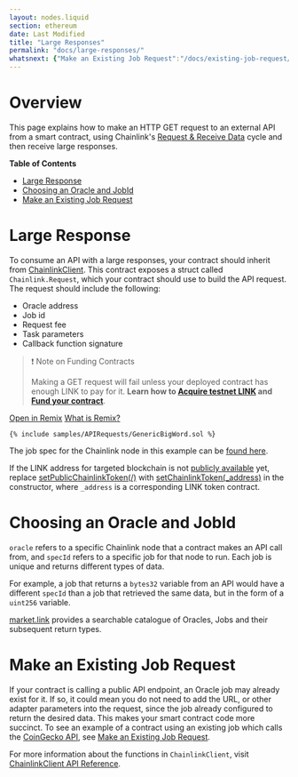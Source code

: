 ```yaml
---
layout: nodes.liquid
section: ethereum
date: Last Modified
title: "Large Responses"
permalink: "docs/large-responses/"
whatsnext: {"Make an Existing Job Request":"/docs/existing-job-request/", "API Reference":"/docs/chainlink-framework/", "Contract Addresses":"/docs/decentralized-oracles-ethereum-mainnet/"}
---
```


# Overview <!-- omit in toc -->

This page explains how to make an HTTP GET request to an external API from a smart contract, using Chainlink's [Request & Receive Data](../request-and-receive-data/) cycle and then receive large responses.

**Table of Contents**

+ [Large Response](#large-response)
+ [Choosing an Oracle and JobId](#choosing-an-oracle-and-jobid)
+ [Make an Existing Job Request](#make-an-existing-job-request)

# Large Response

To consume an API with a large responses, your contract should inherit from [ChainlinkClient](https://github.com/smartcontractkit/chainlink/blob/master/contracts/src/v0.8/ChainlinkClient.sol). This contract exposes a struct called `Chainlink.Request`, which your contract should use to build the API request. The request should include the following:

- Oracle address
- Job id
- Request fee
- Task parameters
- Callback function signature
  
>❗️ Note on Funding Contracts
>
> Making a GET request will fail unless your deployed contract has enough LINK to pay for it. **Learn how to [Acquire testnet LINK](../acquire-link/) and [Fund your contract](../fund-your-contract/)**.
>

<div class="remix-callout">
    <a href="https://remix.ethereum.org/#url=https://docs.chain.link/samples/APIRequests/GenericBigWord.sol" target="_blank" >Open in Remix</a>
    <a href="/docs/conceptual-overview/#what-is-remix" >What is Remix?</a>
</div>

```solidity Kovan
{% include samples/APIRequests/GenericBigWord.sol %}
```

The job spec for the Chainlink node in this example can be [found here](../example-job-spec-large/).

If the LINK address for targeted blockchain is not [publicly available](../link-token-contracts/) yet, replace [setPublicChainlinkToken(/)](../chainlink-framework/#setpublicchainlinktoken) with [setChainlinkToken(_address)](../chainlink-framework/#setchainlinktoken) in the constructor, where `_address` is a corresponding LINK token contract.

# Choosing an Oracle and JobId

`oracle` refers to a specific Chainlink node that a contract makes an API call from, and `specId` refers to a specific job for that node to run. Each job is unique and returns different types of data.

For example, a job that returns a `bytes32` variable from an API would have a different `specId` than a job that retrieved the same data, but in the form of a `uint256` variable.

[market.link](https://market.link/) provides a searchable catalogue of Oracles, Jobs and their subsequent return types.

# Make an Existing Job Request

If your contract is calling a public API endpoint, an Oracle job may already exist for it. If so, it could mean you do not need to add the URL, or other adapter parameters into the request, since the job already configured to return the desired data. This makes your smart contract code more succinct. To see an example of a contract using an existing job which calls the [CoinGecko API](https://www.coingecko.com/en/api#explore-api), see [Make an Existing Job Request](../existing-job-request/).

For more information about the functions in `ChainlinkClient`, visit [ChainlinkClient API Reference](../chainlink-framework/).
